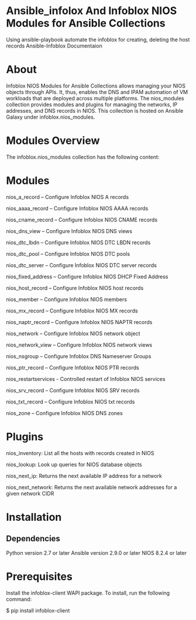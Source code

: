 # Ansible_infolox And Infoblox NIOS Modules for Ansible Collections 
Using ansible-playbook automate the infoblox for creating, deleting the host records 
Ansible-Infoblox Documentaion 

# About 
Infoblox NIOS Modules for Ansible Collections allows managing your NIOS objects through APIs. It, thus, enables the DNS and IPAM automation of VM workloads that are deployed across multiple platforms. The nios_modules collection provides modules and plugins for managing the networks, IP addresses, and DNS records in NIOS. This collection is hosted on Ansible Galaxy under infoblox.nios_modules.

# Modules Overview
The infoblox.nios_modules collection has the following content:

# Modules
nios_a_record – Configure Infoblox NIOS A records

nios_aaaa_record – Configure Infoblox NIOS AAAA records

nios_cname_record – Configure Infoblox NIOS CNAME records

nios_dns_view – Configure Infoblox NIOS DNS views

nios_dtc_lbdn – Configure Infoblox NIOS DTC LBDN records

nios_dtc_pool – Configure Infoblox NIOS DTC pools

nios_dtc_server – Configure Infoblox NIOS DTC server records

nios_fixed_address – Configure Infoblox NIOS DHCP Fixed Address

nios_host_record – Configure Infoblox NIOS host records

nios_member – Configure Infoblox NIOS members

nios_mx_record – Configure Infoblox NIOS MX records

nios_naptr_record – Configure Infoblox NIOS NAPTR records

nios_network – Configure Infoblox NIOS network object

nios_network_view – Configure Infoblox NIOS network views

nios_nsgroup – Configure Infoblox DNS Nameserver Groups

nios_ptr_record – Configure Infoblox NIOS PTR records

nios_restartservices - Controlled restart of Infoblox NIOS services

nios_srv_record – Configure Infoblox NIOS SRV records

nios_txt_record – Configure Infoblox NIOS txt records

nios_zone – Configure Infoblox NIOS DNS zones

# Plugins
nios_inventory: List all the hosts with records created in NIOS

nios_lookup: Look up queries for NIOS database objects

nios_next_ip: Returns the next available IP address for a network

nios_next_network: Returns the next available network addresses for a given network CIDR

# Installation
## Dependencies
Python version 2.7 or later
Ansible version 2.9.0 or later
NIOS 8.2.4 or later

# Prerequisites
Install the infoblox-client WAPI package. To install, run the following command:

$ pip install infoblox-client
